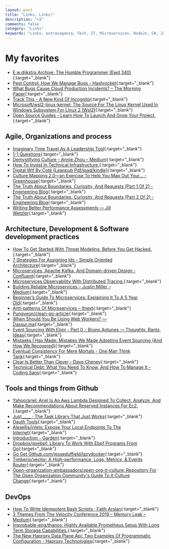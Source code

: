 ```yaml
---
layout: post
title: "Links, Links!"
description: "<3"
comments: false
category: "Links"
keywords: "Links, extravaganza, Tech, IT, Microservices, NodeJs, C#, Javascript, Solution architecture"
---
```

<!-- markdownlint-disable MD033 MD020-->
# My favorites <a name="favorites"></a>

- [E.w.dijkstra Archive: The Humble Programmer (Ewd 340)](https://www.cs.utexas.edu/~EWD/transcriptions/EWD03xx/EWD340.html){:target="_blank"}
- [Pest Control: How We Manage Bugs - Hashrocket](https://hashrocket.com/blog/posts/how-we-manage-bugs){:target="_blank"}
- [What Bugs Cause Cloud Production Incidents? – The Morning Paper](https://blog.acolyer.org/2019/06/21/what-bugs-cause-cloud-production-incidents/){:target="_blank"}
- [Track This - A New Kind Of Incognito](https://trackthis.link/){:target="_blank"}
- [Microsoft/wsl2-linux-kernel: The Source For The Linux Kernel Used In Windows Subsystem For Linux 2 (Wsl2)](https://github.com/microsoft/WSL2-Linux-Kernel){:target="_blank"}
- [Open Source Guides - Learn How To Launch And Grow Your Project.](https://opensource.guide/){:target="_blank"}

## Agile, Organizations and process <a name="agile"></a>

- [Imaginary Time Travel As A Leadership Tool](https://sloanreview.mit.edu/article/imaginary-time-travel-as-a-leadership-tool/?__s=wakwmyepmhismx8ehtnp){:target="_blank"}
- [1-1 Questions](https://mishnit.github.io/101.html){:target="_blank"}
- [Demystifying Culture – Annie Zhou – Medium](https://medium.com/@anniezhou/demystifying-culture-b5b20bfb8b21){:target="_blank"}
- [How To Invest In Technical Infrastructure.](https://lethain.com/how-to-invest-technical-infrastructure/){:target="_blank"}
- [Digital Wtf By Coté [Leanpub Pdf/ipad/kindle]](https://leanpub.com/digitalwtf){:target="_blank"}
- [Culture Mapping 2.0—an Exercise To Help You Map Out Your… - Greenhouse](http://www.greenhouse.io/blog/culture-mapping-2-0-an-exercise-to-help-you-map-out-your-core-values-and-achieve-a-cohesive-company-culture){:target="_blank"}
- [The Truth About Boundaries, Curiosity, And Requests (Part 1 Of 2) - Engineering Blog](https://www.eventbrite.com/engineering/the-truth-about-boundaries-curiosity-and-requests-part-1-of-2/){:target="_blank"}
- [The Truth About Boundaries, Curiosity, And Requests (Part 2 Of 2) - Engineering Blog](https://www.eventbrite.com/engineering/the-truth-about-boundaries-curiosity-and-requests-part-2-of-2/){:target="_blank"}
- [Writing Better Performance Assessments — Jill Wetzler](https://www.jillwetzler.com/blog/2019/3/17/performance-assessments){:target="_blank"}

## Architecture, Development & Software development practices <a name="development"></a>

- [How To Get Started With Threat Modeling, Before You Get Hacked.](https://hackernoon.com/how-to-get-started-with-threat-modeling-before-you-get-hacked-1bf0ea3310df){:target="_blank"}
- [7 Strategies For Assigning Ids - Simple Oriented Architecture](https://www.simpleorientedarchitecture.com/7-strategies-for-assigning-ids/){:target="_blank"}
- [Microservices, Apache Kafka, And Domain-driven Design - Confluent](https://www.confluent.io/blog/microservices-apache-kafka-domain-driven-design){:target="_blank"}
- [Microservices Observability With Distributed Tracing.](https://medium.com/swlh/microservices-observability-with-distributed-tracing-32ae467bb72a){:target="_blank"}
- [Building Reliable Microservices – Justin Miller – Medium](https://medium.com/@justinamiller_1857/building-reliable-microservices-62db20dec674){:target="_blank"}
- [Beginner’s Guide To Microservices: Explaining It To A 5 Year Old](https://hackernoon.com/beginners-guide-to-microservices-explaining-it-to-a-5-year-old-4481f5aba466){:target="_blank"}
- [Anti-patterns Of Microservices – Itnext](https://itnext.io/anti-patterns-of-microservices-6e802553bd46){:target="_blank"}
- [Pungyeon/clean-go-article](https://github.com/Pungyeon/clean-go-article){:target="_blank"}
- [When Should You Be Using Web Workers? — Dassur.ma](https://dassur.ma/things/when-workers/){:target="_blank"}
- [Event Sourcing With Elixir - Part 0 :: Bruno Antunes — Thoughts, Rants, Ideas](https://blog.nootch.net/post/event-sourcing-with-elixir/){:target="_blank"}
- [Mistaeks I Hav Made: Mistakes We Made Adopting Event Sourcing (And How We Recovered)](http://natpryce.com/articles/000819.html){:target="_blank"}
- [Eventual Consistency For Mere Mortals - One Man Think Tank](https://ralfw.de/2019/06/eventual-consistency-for-mere-mortals/?__s=rz6syqwso5amykgnmqva#){:target="_blank"}
- [Clear Is Better Than Clever - Dave Cheney](https://dave.cheney.net/2019/07/09/clear-is-better-than-clever){:target="_blank"}
- [Technical Debt: What You Need To Know, And How To Manage It - Coding Sans](https://codingsans.com/blog/technical-debt){:target="_blank"}

## Tools and things from Github <a name="tools"></a>

- [Yahoo/ariel: Ariel Is An Aws Lambda Designed To Collect, Analyze, And Make Recommendations About Reserved Instances For Ec2.](https://github.com/yahoo/ariel){:target="_blank"}
- [Just ____ · The Task Library That Just Works](https://microsoft.github.io/just/){:target="_blank"}
- [Oauth Tools](https://oauth.tools/){:target="_blank"}
- [Alexellis/inlets: Expose Your Local Endpoints To The Internet](https://github.com/alexellis/inlets){:target="_blank"}
- [Introduction - Garden](https://docs.garden.io/){:target="_blank"}
- [Dropbox/goebpf: Library To Work With Ebpf Programs From Go](https://github.com/dropbox/goebpf){:target="_blank"}
- [Go Get Github.com/jesseduffield/lazydocker](https://github.com/jesseduffield/lazydocker){:target="_blank"}
- [Timberio/vector: A High-performance, Logs, Metrics, & Events Router](https://github.com/timberio/vector){:target="_blank"}
- [Open-organization-ambassadors/open-org-it-culture: Repository For The Open Organization Community's Guide To It Culture Change](https://github.com/open-organization-ambassadors/open-org-it-culture){:target="_blank"}

## DevOps <a name="devops"></a>

- [How To Write Idempotent Bash Scripts · Fatih Arslan](https://arslan.io/2019/07/03/how-to-write-idempotent-bash-scripts/){:target="_blank"}
- [3 Themes From The Velocity Conference 2019 – Memory Leak – Medium](https://medium.com/memory-leak/3-themes-from-the-velocity-conference-2019-e5165d4afb97){:target="_blank"}
- [Improbable-eng/thanos: Highly Available Prometheus Setup With Long Term Storage Capabilities.](https://github.com/improbable-eng/thanos){:target="_blank"}
- [The New Haproxy Data Plane Api: Two Examples Of Programmatic Configuration - Haproxy Technologies](https://www.haproxy.com/blog/new-haproxy-data-plane-api/){:target="_blank"}
